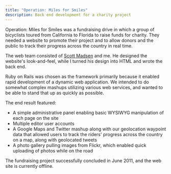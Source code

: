 ```yaml
---
title: "Operation: Miles for Smiles"
description: Back end development for a charity project
---
```


Operation: Miles for Smiles was a fundraising drive in which a group of bicyclists toured from California to Florida to raise funds for charity. They needed a website to promote their project and to allow donors and the public to track their progress across the country in real time.

The web team consisted of [Scott Madsen](http://www.sallmadsen.com/) and me. He designed the website's look-and-feel, while I turned his design into HTML and wrote the back end.

Ruby on Rails was chosen as the framework primarily because it enabled rapid development of a dynamic web application. We intended to do somewhat complex mashups utilizing various web services, and wanted to be able to stand that up as quickly as possible.

The end result featured:

- A simple administrative panel enabling basic WYSIWYG manipulation of each page on the site
- Multiple editor user accounts
- A Google Maps and Twitter mashup along with our geolocation waypoint data that allowed users to track the riders' progress across the country on a map, along with geolocated tweets
- A photo gallery pulling images from Flickr, which enabled quick uploading of photos while on the road

The fundraising project successfully concluded in June 2011, and the web site is currently offline.
